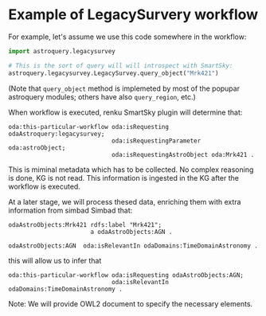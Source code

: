 # Example of LegacySurvery workflow

For example, let's assume we use this code somewhere in the workflow:

```python
import astroquery.legacysurvey

# This is the sort of query will will introspect with SmartSky:
astroquery.legacysurvey.LegacySurvey.query_object("Mrk421")
```

(Note that `query_object` method is implemeted by most of the popupar astroquery modules; others have also `query_region`, etc.)

When workflow is executed, renku SmartSky plugin will determine that:

```turtle
oda:this-particular-workflow oda:isRequesting odaAstroquery:legacysurvey;
                             oda:isRequestingParameter oda:astroObject;
                             oda:isRequestingAstroObject oda:Mrk421 .
```

This is miminal metadata which has to be collected. No complex reasoning is done, KG is not read. This information is ingested in the KG after the workflow is executed.

At a later stage, we will process thesed data, enriching them with extra information from simbad Simbad that:

```turtle
odaAstroObjects:Mrk421 rdfs:label "Mrk421";
                       a odaAstroObjects:AGN .
                       
odaAstroObjects:AGN  oda:isRelevantIn odaDomains:TimeDomainAstronomy .                        
```

this will allow us to infer that

```turtle
oda:this-particular-workflow oda:isRequesting odaAstroObjects:AGN;
                             oda:isRelevantIn odaDomains:TimeDomainAstronomy .
```


Note: We will provide OWL2 document to specify the necessary elements.
